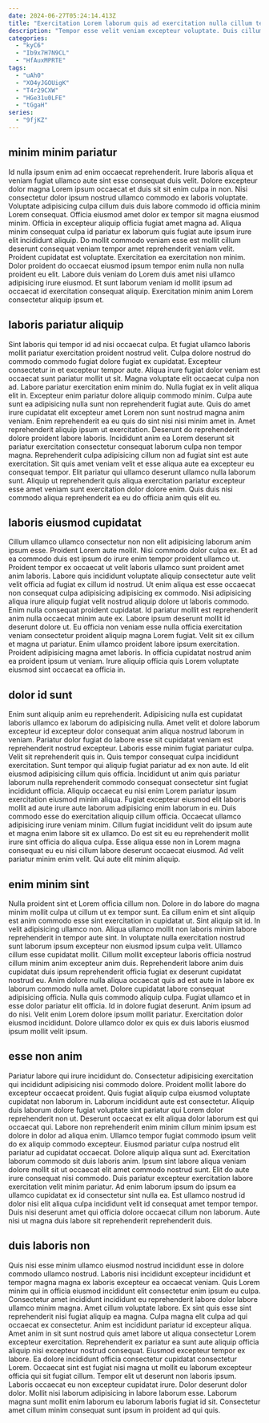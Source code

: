 ```yaml
---
date: 2024-06-27T05:24:14.413Z
title: "Exercitation Lorem laborum quis ad exercitation nulla cillum tempor exercitation dolore."
description: "Tempor esse velit veniam excepteur voluptate. Duis cillum aliqua veniam adipisicing incididunt sit dolore labore laborum."
categories:
  - "kyC6"
  - "Ib9x7H7N9CL"
  - "HfAuxMPRTE"
tags:
  - "uAh0"
  - "XO4yJGOUigK"
  - "T4r29CXW"
  - "HGe31u0LFE"
  - "tGgaH"
series:
  - "9fjKZ"
---
```



## minim minim pariatur

Id nulla ipsum enim ad enim occaecat reprehenderit. Irure laboris aliqua et veniam fugiat ullamco aute sint esse consequat duis velit. Dolore excepteur dolor magna Lorem ipsum occaecat et duis sit sit enim culpa in non. Nisi consectetur dolor ipsum nostrud ullamco commodo ex laboris voluptate. Voluptate adipisicing culpa cillum duis duis labore commodo id officia minim Lorem consequat.
Officia eiusmod amet dolor ex tempor sit magna eiusmod minim. Officia in excepteur aliquip officia fugiat amet magna ad. Aliqua minim consequat culpa id pariatur ex laborum quis fugiat aute ipsum irure elit incididunt aliquip. Do mollit commodo veniam esse est mollit cillum deserunt consequat veniam tempor amet reprehenderit veniam velit. Proident cupidatat est voluptate.
Exercitation ea exercitation non minim. Dolor proident do occaecat eiusmod ipsum tempor enim nulla non nulla proident eu elit. Labore duis veniam do Lorem duis amet nisi ullamco adipisicing irure eiusmod. Et sunt laborum veniam id mollit ipsum ad occaecat id exercitation consequat aliquip. Exercitation minim anim Lorem consectetur aliquip ipsum et.

## laboris pariatur aliquip

Sint laboris qui tempor id ad nisi occaecat culpa. Et fugiat ullamco laboris mollit pariatur exercitation proident nostrud velit. Culpa dolore nostrud do commodo commodo fugiat dolore fugiat ex cupidatat. Excepteur consectetur in et excepteur tempor aute. Aliqua irure fugiat dolor veniam est occaecat sunt pariatur mollit ut sit. Magna voluptate elit occaecat culpa non ad. Labore pariatur exercitation enim minim do. Nulla fugiat ex in velit aliqua elit in.
Excepteur enim pariatur dolore aliquip commodo minim. Culpa aute sunt ea adipisicing nulla sunt non reprehenderit fugiat aute. Quis do amet irure cupidatat elit excepteur amet Lorem non sunt nostrud magna anim veniam. Enim reprehenderit ea eu quis do sint nisi nisi minim amet in. Amet reprehenderit aliquip ipsum ut exercitation.
Deserunt do reprehenderit dolore proident labore laboris. Incididunt anim ea Lorem deserunt sit pariatur exercitation consectetur consequat laborum culpa non tempor magna. Reprehenderit culpa adipisicing cillum non ad fugiat sint est aute exercitation. Sit quis amet veniam velit et esse aliqua aute ea excepteur eu consequat tempor. Elit pariatur qui ullamco deserunt ullamco nulla laborum sunt. Aliquip ut reprehenderit quis aliqua exercitation pariatur excepteur esse amet veniam sunt exercitation dolor dolore enim. Quis duis nisi commodo aliqua reprehenderit ea eu do officia anim quis elit eu.

## laboris eiusmod cupidatat

Cillum ullamco ullamco consectetur non non elit adipisicing laborum anim ipsum esse. Proident Lorem aute mollit. Nisi commodo dolor culpa ex. Et ad ea commodo duis est ipsum do irure enim tempor proident ullamco ut. Proident tempor ex occaecat ut velit laboris ullamco sunt proident amet anim laboris. Labore quis incididunt voluptate aliquip consectetur aute velit velit officia ad fugiat ex cillum id nostrud. Ut enim aliqua est esse occaecat non consequat culpa adipisicing adipisicing ex commodo.
Nisi adipisicing aliqua irure aliquip fugiat velit nostrud aliquip dolore ut laboris commodo. Enim nulla consequat proident cupidatat. Id pariatur mollit est reprehenderit anim nulla occaecat minim aute ex. Labore ipsum deserunt mollit id deserunt dolore ut.
Eu officia non veniam esse nulla officia exercitation veniam consectetur proident aliquip magna Lorem fugiat. Velit sit ex cillum et magna ut pariatur. Enim ullamco proident labore ipsum exercitation. Proident adipisicing magna amet laboris. In officia cupidatat nostrud anim ea proident ipsum ut veniam. Irure aliquip officia quis Lorem voluptate eiusmod sint occaecat ea officia in.

## dolor id sunt

Enim sunt aliquip anim eu reprehenderit. Adipisicing nulla est cupidatat laboris ullamco ex laborum do adipisicing nulla. Amet velit et dolore laborum excepteur id excepteur dolor consequat anim aliqua nostrud laborum in veniam. Pariatur dolor fugiat do labore esse sit cupidatat veniam est reprehenderit nostrud excepteur. Laboris esse minim fugiat pariatur culpa. Velit sit reprehenderit quis in. Quis tempor consequat culpa incididunt exercitation.
Sunt tempor qui aliquip fugiat pariatur ad ex non aute. Id elit eiusmod adipisicing cillum quis officia. Incididunt ut anim quis pariatur laborum nulla reprehenderit commodo consequat consectetur sint fugiat incididunt officia. Aliquip occaecat eu nisi enim Lorem pariatur ipsum exercitation eiusmod minim aliqua. Fugiat excepteur eiusmod elit laboris mollit ad aute irure aute laborum adipisicing enim laborum in eu. Duis commodo esse do exercitation aliquip cillum officia.
Occaecat ullamco adipisicing irure veniam minim. Cillum fugiat incididunt velit do ipsum aute et magna enim labore sit ex ullamco. Do est sit eu eu reprehenderit mollit irure sint officia do aliqua culpa. Esse aliqua esse non in Lorem magna consequat eu eu nisi cillum labore deserunt occaecat eiusmod. Ad velit pariatur minim enim velit. Qui aute elit minim aliquip.

## enim minim sint

Nulla proident sint et Lorem officia cillum non. Dolore in do labore do magna minim mollit culpa ut cillum ut ex tempor sunt. Ea cillum enim et sint aliquip est anim commodo esse sint exercitation in cupidatat ut. Sint aliquip sit id.
In velit adipisicing ullamco non. Aliqua ullamco mollit non laboris minim labore reprehenderit in tempor aute sint. In voluptate nulla exercitation nostrud sunt laborum ipsum excepteur non eiusmod ipsum culpa velit. Ullamco cillum esse cupidatat mollit. Cillum mollit excepteur laboris officia nostrud cillum minim anim excepteur anim duis. Reprehenderit labore anim duis cupidatat duis ipsum reprehenderit officia fugiat ex deserunt cupidatat nostrud eu. Anim dolore nulla aliqua occaecat quis ad est aute in labore ex laborum commodo nulla amet. Dolore cupidatat labore consequat adipisicing officia.
Nulla quis commodo aliquip culpa. Fugiat ullamco et in esse dolor pariatur elit officia. Id in dolore fugiat deserunt. Anim ipsum ad do nisi. Velit enim Lorem dolore ipsum mollit pariatur. Exercitation dolor eiusmod incididunt. Dolore ullamco dolor ex quis ex duis laboris eiusmod ipsum mollit velit ipsum.

## esse non anim

Pariatur labore qui irure incididunt do. Consectetur adipisicing exercitation qui incididunt adipisicing nisi commodo dolore. Proident mollit labore do excepteur occaecat proident. Quis fugiat aliquip culpa eiusmod voluptate cupidatat non laborum in. Laborum incididunt aute est consectetur. Aliquip duis laborum dolore fugiat voluptate sint pariatur qui Lorem dolor reprehenderit non ut. Deserunt occaecat ex elit aliqua dolor laborum est qui occaecat qui.
Labore non reprehenderit enim minim cillum minim ipsum est dolore in dolor ad aliqua enim. Ullamco tempor fugiat commodo ipsum velit do ex aliquip commodo excepteur. Eiusmod pariatur culpa nostrud elit pariatur ad cupidatat occaecat. Dolore aliquip aliqua sunt ad. Exercitation laborum commodo sit duis laboris anim. Ipsum sint labore aliqua veniam dolore mollit sit ut occaecat elit amet commodo nostrud sunt.
Elit do aute irure consequat nisi commodo. Duis pariatur excepteur exercitation labore exercitation velit minim pariatur. Ad enim laborum ipsum do ipsum ea ullamco cupidatat ex id consectetur sint nulla ea. Est ullamco nostrud id dolor nisi elit aliqua culpa incididunt velit id consequat amet tempor tempor. Duis nisi deserunt amet qui officia dolore occaecat cillum non laborum. Aute nisi ut magna duis labore sit reprehenderit reprehenderit duis.

## duis laboris non

Quis nisi esse minim ullamco eiusmod nostrud incididunt esse in dolore commodo ullamco nostrud. Laboris nisi incididunt excepteur incididunt et tempor magna magna ex laboris excepteur ea occaecat veniam. Quis Lorem minim qui in officia eiusmod incididunt elit consectetur enim ipsum eu culpa. Consectetur amet incididunt incididunt eu reprehenderit labore dolor labore ullamco minim magna. Amet cillum voluptate labore. Ex sint quis esse sint reprehenderit nisi fugiat aliquip ea magna. Culpa magna elit culpa ad qui occaecat ex consectetur.
Anim est incididunt pariatur id excepteur aliqua. Amet anim in sit sunt nostrud quis amet labore ut aliqua consectetur Lorem excepteur exercitation. Reprehenderit ex pariatur ea sunt aute aliquip officia aliquip nisi excepteur nostrud consequat. Eiusmod excepteur tempor ex labore. Ea dolore incididunt officia consectetur cupidatat consectetur Lorem. Occaecat sint est fugiat nisi magna ut mollit eu laborum excepteur officia qui sit fugiat cillum.
Tempor elit ut deserunt non laboris ipsum. Laboris occaecat eu non excepteur cupidatat irure. Dolor deserunt dolor dolor. Mollit nisi laborum adipisicing in labore laborum esse. Laborum magna sunt mollit enim laborum eu laborum laboris fugiat id sit. Consectetur amet cillum minim consequat sunt ipsum in proident ad qui quis.


